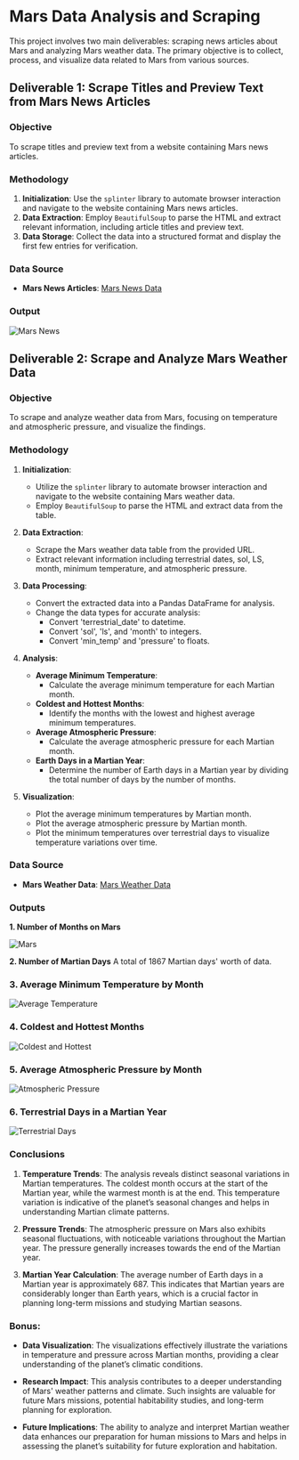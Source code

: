 # Mars Data Analysis and Scraping

This project involves two main deliverables: scraping news articles about Mars and analyzing Mars weather data. The primary objective is to collect, process, and visualize data related to Mars from various sources.

## Deliverable 1: Scrape Titles and Preview Text from Mars News Articles

### Objective
To scrape titles and preview text from a website containing Mars news articles.

### Methodology
1. **Initialization**: Use the `splinter` library to automate browser interaction and navigate to the website containing Mars news articles.
2. **Data Extraction**: Employ `BeautifulSoup` to parse the HTML and extract relevant information, including article titles and preview text.
3. **Data Storage**: Collect the data into a structured format and display the first few entries for verification.

### Data Source
- **Mars News Articles**: [Mars News Data](https://static.bc-edx.com/data/web/mars_news/index.html)

### Output

![Mars News](Output/Mars%20News.png)


## Deliverable 2: Scrape and Analyze Mars Weather Data

### Objective
To scrape and analyze weather data from Mars, focusing on temperature and atmospheric pressure, and visualize the findings.

### Methodology

1. **Initialization**:
   - Utilize the `splinter` library to automate browser interaction and navigate to the website containing Mars weather data.
   - Employ `BeautifulSoup` to parse the HTML and extract data from the table.

2. **Data Extraction**:
   - Scrape the Mars weather data table from the provided URL.
   - Extract relevant information including terrestrial dates, sol, LS, month, minimum temperature, and atmospheric pressure.

3. **Data Processing**:
   - Convert the extracted data into a Pandas DataFrame for analysis.
   - Change the data types for accurate analysis:
     - Convert 'terrestrial_date' to datetime.
     - Convert 'sol', 'ls', and 'month' to integers.
     - Convert 'min_temp' and 'pressure' to floats.

4. **Analysis**:
   - **Average Minimum Temperature**:
     - Calculate the average minimum temperature for each Martian month.
   - **Coldest and Hottest Months**:
     - Identify the months with the lowest and highest average minimum temperatures.
   - **Average Atmospheric Pressure**:
     - Calculate the average atmospheric pressure for each Martian month.
   - **Earth Days in a Martian Year**:
     - Determine the number of Earth days in a Martian year by dividing the total number of days by the number of months.

5. **Visualization**:
   - Plot the average minimum temperatures by Martian month.
   - Plot the average atmospheric pressure by Martian month.
   - Plot the minimum temperatures over terrestrial days to visualize temperature variations over time.

### Data Source
- **Mars Weather Data**: [Mars Weather Data](https://static.bc-edx.com/data/web/mars_facts/temperature.html)

### Outputs

**1. Number of Months on Mars**

![Mars](Output/Mars.png)

**2. Number of Martian Days**
A total of 1867 Martian days' worth of data.

### 3. Average Minimum Temperature by Month

![Average Temperature](Output/Average%20Temperature.png)


### 4. Coldest and Hottest Months

![Coldest and Hottest](Output/Coldest%20and%20Hottest.png)

### 5. Average Atmospheric Pressure by Month

![Atmospheric Pressure](Output/Atmospheric%20Pressure.png)


### 6. Terrestrial Days in a Martian Year

![Terrestrial Days](Output/Terrestrial%20Days.png)


### Conclusions

1. **Temperature Trends**: The analysis reveals distinct seasonal variations in Martian temperatures. The coldest month occurs at the start of the Martian year, while the warmest month is at the end. This temperature variation is indicative of the planet’s seasonal changes and helps in understanding Martian climate patterns.

2. **Pressure Trends**: The atmospheric pressure on Mars also exhibits seasonal fluctuations, with noticeable variations throughout the Martian year. The pressure generally increases towards the end of the Martian year.

3. **Martian Year Calculation**: The average number of Earth days in a Martian year is approximately 687. This indicates that Martian years are considerably longer than Earth years, which is a crucial factor in planning long-term missions and studying Martian seasons.

### Bonus: 

- **Data Visualization**: The visualizations effectively illustrate the variations in temperature and pressure across Martian months, providing a clear understanding of the planet’s climatic conditions.

- **Research Impact**: This analysis contributes to a deeper understanding of Mars' weather patterns and climate. Such insights are valuable for future Mars missions, potential habitability studies, and long-term planning for exploration.

- **Future Implications**: The ability to analyze and interpret Martian weather data enhances our preparation for human missions to Mars and helps in assessing the planet’s suitability for future exploration and habitation.
